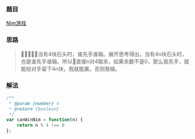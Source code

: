 ### 题目

[Nim游戏](https://leetcode-cn.com/problems/nim-game/submissions/)

### 思路

> 当有4块石头时，谁先手谁输。展开思考得出，当有4n块石头时，也是谁先手谁输。所以直接n对4取余，如果余数不是0，那么我先手，就能给对手留下4n块，我就能赢。否则我输。

### 解法

```js
/**
 * @param {number} n
 * @return {boolean}
 */
var canWinNim = function(n) {
    return n % 4 !== 0
};
```
